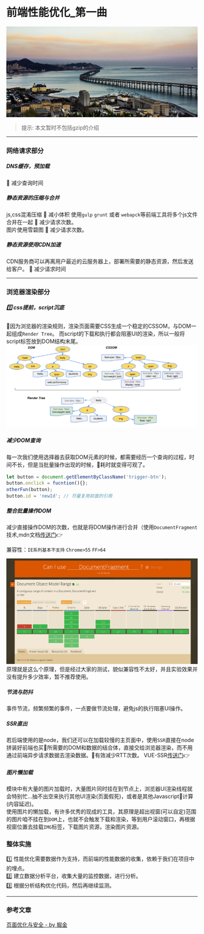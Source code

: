 # 前端性能优化_第一曲  
![](/blog_assets/RENDING_OPTIMIZE_2.png)
> 提示: 本文暂时不包括gzip的介绍
___
### 网络请求部分
##### DNS缓存，预加载
💎 减少查询时间

##### 静态资源的压缩与合并
js,css混淆压缩   💎 减小体积
使用`gulp` `grunt` 或者 `webapck`等前端工具将多个js文件合并在一起     💎 减少请求次数。  
图片使用雪碧图     💎 减少请求次数。 
##### 静态资源使用CDN加速    
CDN服务商可以再离用户最近的云服务器上，部署所需要的静态资源，然后发送给客户。 💎 减少请求时间

___
### 浏览器渲染部分 
##### 1️⃣ css提前，script沉底
因为浏览器的渲染规则，渲染页面需要CSS生成一个稳定的CSSOM，与DOM一起组成`Render Tree`。
而script的下载和执行都会阻塞UI的渲染，所以一般将script标签放到DOM结构末尾。
![rendingtree](/blog_assets/rendingtree.png)  


##### 减少DOM查询 
每一次我们使用选择器去获取DOM元素的时候，都需要经历一个查询的过程，时间不长，但是当批量操作出现的时候，耗时就变得可观了。
```js
let button = document.getElementByClassName('trigger-btn');
button.onclick = fucntion(){};
otherFun(button);
button.id = 'newId'; // 尽量复用前面的引用
```

##### 整合批量操作DOM 
减少直接操作DOM的次数，也就是将DOM操作进行合并（使用`DocumentFragment`技术,mdn文档[传送门](https://developer.mozilla.org/zh-CN/docs/Web/API/DocumentFragment)👉

兼容性：`IE系列基本不支持` `Chrome>55` `FF>64`

![](/blog_assets/WEB_OPTIMIZE_1.png)
原理就是这么个原理，但是经过大家的测试，貌似兼容性不太好，并且实验效果并没有提升多少效率，暂不推荐使用。


##### 节流与防抖
事件节流，频繁频繁的事件，一点要做节流处理，避免js的执行阻塞UI操作。


##### SSR直出  
若后端使用的是node，我们还可以在加载较慢的主页面中，使用`SSR`直接在node拼装好前端也买所需要的DOM和数据的结合体，直接交给浏览器渲染，而不用通过前端异步请求数据去渲染数据。有效减少RTT次数。
VUE-SSR[传送门](https://ssr.vuejs.org/zh/)👉

##### 图片懒加载
模块中有大量的图片加载时，大量图片同时挂在到节点上，浏览器UI渲染线程就会特别忙...抽不出空来执行其他UI渲染(页面假死)，或者是其他Javascript计算(内容延迟)。   
使用图片的懒加载，有许多优秀的现成的工具，其原理是超出视窗(可以自定)范围的图片咱不挂在到`DOM`上，也就不会触发下载和渲染，等到用户滚动窗口，再根据视窗位置去挂载`IMG`标签，下载图片资源，渲染图片资源。

### 整体实施
1️⃣ 性能优化需要数据作为支持，而前端的性能数据的收集，依赖于我们在项目中的埋点。  
2️⃣ 建立数据分析平台，收集大量的监控数据，进行分析。  
3️⃣ 根据分析结构优化代码，然后再继续监测。  

___
### 参考文章
[页面优化与安全 - by 掘金](https://juejin.im/book/5a8f9ddcf265da4e9f6fb959/section/5a8f9f7bf265da4e82635e46)  
